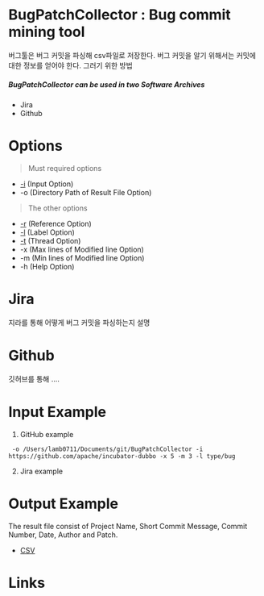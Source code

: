 # BugPatchCollector : Bug commit mining tool
버그툴은 버그 커밋을 파싱해 csv파일로 저장한다. 버그 커밋을 알기 위해서는 커밋에 대한 정보를 얻어야 한다. 그러기 위한 방법

##### BugPatchCollector can be used in two Software Archives
* Jira
* Github


# Options
>Must required options 
* [-i](https://github.com/HGUISEL/BugPatchCollector/issues/7) (Input Option)
* -o (Directory Path of Result File Option)
>The other options
* [-r](https://github.com/HGUISEL/BugPatchCollector/issues/5) (Reference Option)
* [-l](https://github.com/HGUISEL/BugPatchCollector/issues/7) (Label Option)
* [-t](https://github.com/HGUISEL/BugPatchCollector/issues/8) (Thread Option)
* -x (Max lines of Modified line Option)
* -m (Min lines of Modified line Option)
* -h (Help Option)


# Jira
지라를 통해 어떻게 버그 커밋을 파싱하는지 설명


# Github
깃허브를 통해 ....


# Input Example
1. GitHub example
<pre><code> -o /Users/lamb0711/Documents/git/BugPatchCollector -i https://github.com/apache/incubator-dubbo -x 5 -m 3 -l type/bug </code></pre>
2. Jira example


# Output Example
The result file consist of Project Name, Short Commit Message, Commit Number, Date, Author and Patch.
* [CSV](https://github.com/HGUISEL/BugPatchCollector/issues/1)


# Links
